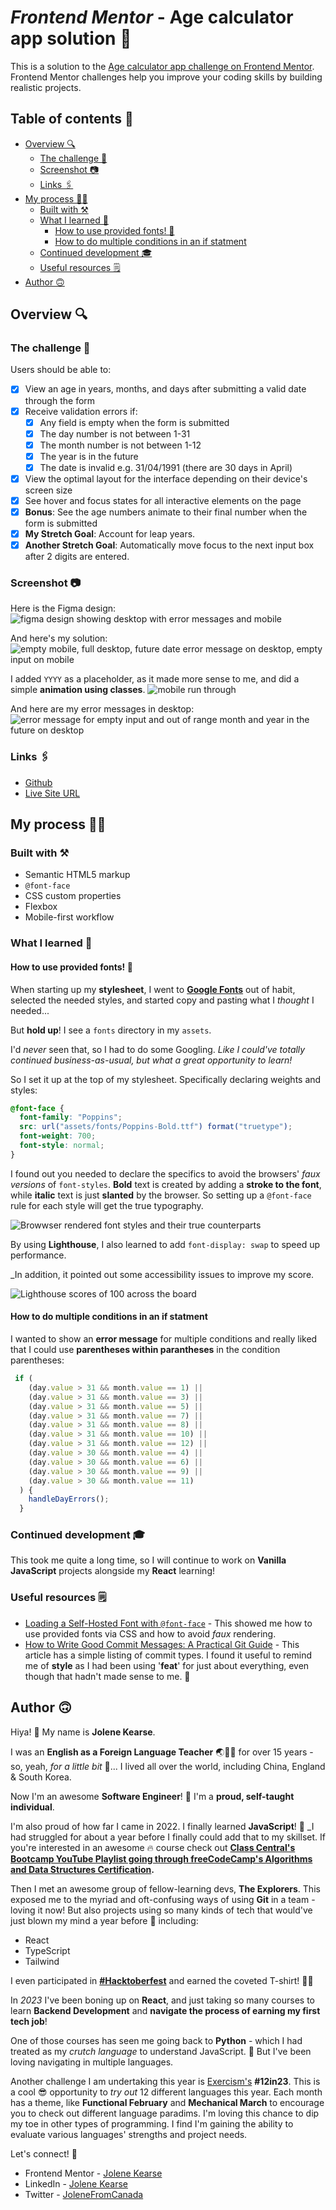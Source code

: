 # _Frontend Mentor_ - Age calculator app solution 🧮  

This is a solution to the [Age calculator app challenge on Frontend Mentor](https://www.frontendmentor.io/challenges/age-calculator-app-dF9DFFpj-Q). Frontend Mentor challenges help you improve your coding skills by building realistic projects. 

## Table of contents 📜

- [Overview 🔍](https://github.com/JoleneKearse/fem-age-calculator-app#overview-)
  - [The challenge 🚵](https://github.com/JoleneKearse/fem-age-calculator-app#the-challenge-)
  - [Screenshot 📷](https://github.com/JoleneKearse/fem-age-calculator-app#screenshot-)
  - [Links 🖇️](https://github.com/JoleneKearse/fem-age-calculator-app#links-%EF%B8%8F)
- [My process 👩‍💻](https://github.com/JoleneKearse/fem-age-calculator-app#my-process-)
  - [Built with ⚒️](https://github.com/JoleneKearse/fem-age-calculator-app#built-with-%EF%B8%8F)
  - [What I learned 📔](https://github.com/JoleneKearse/fem-age-calculator-app#what-i-learned-)
    - [How to use provided fonts! 🫣](https://github.com/JoleneKearse/fem-age-calculator-app#how-to-use-provided-fonts-)
    - [How to do multiple conditions in an if statment]()
  - [Continued development 🎓](https://github.com/JoleneKearse/fem-age-calculator-app#continued-development-)
  - [Useful resources 🗒️](https://github.com/JoleneKearse/fem-age-calculator-app#useful-resources-%EF%B8%8F)
- [Author 🙃](https://github.com/JoleneKearse/fem-age-calculator-app#author-)

## Overview 🔍

### The challenge 🚵

Users should be able to:

- [x] View an age in years, months, and days after submitting a valid date through the form
- [x] Receive validation errors if:
  - [x] Any field is empty when the form is submitted
  - [x] The day number is not between 1-31
  - [x] The month number is not between 1-12
  - [x] The year is in the future
  - [x] The date is invalid e.g. 31/04/1991 (there are 30 days in April)
- [x] View the optimal layout for the interface depending on their device's screen size
- [x] See hover and focus states for all interactive elements on the page
- [x] **Bonus**: See the age numbers animate to their final number when the form is submitted
- [x] **My Stretch Goal**: Account for leap years.
- [x] **Another Stretch Goal**: Automatically move focus to the next input box after 2 digits are entered.

### Screenshot 📷

Here is the Figma design:
![figma design showing desktop with error messages and mobile](screenshots/figma-design.png)

And here's my solution:
![empty mobile, full desktop, future date error message on desktop, empty input on mobile](screenshots/age-calc-social-preview.png)

I added `YYYY` as a placeholder, as it made more sense to me, and did a simple **animation using classes**.
![mobile run through](screenshots/run-thru.gif)

And here are my error messages in desktop:
![error message for empty input and out of range month and year in the future on desktop](screenshots/desktop-error-msgs.gif)

### Links 🖇️

- [Github](https://github.com/JoleneKearse/fem-age-calculator-app)
- [Live Site URL](https://fem-age-calculator-app.vercel.app/)

## My process 👩‍💻

### Built with ⚒️

- Semantic HTML5 markup
- `@font-face`
- CSS custom properties
- Flexbox
- Mobile-first workflow

### What I learned 📔

#### How to use provided fonts! 🫣

When starting up my **stylesheet**, I went to **[Google Fonts](https://fonts.google.com/)** out of habit, selected the needed styles, and started copy and pasting what I _thought_ I needed...

But **hold up**! I see a `fonts` directory in my `assets`. 

I'd _never_ seen that, so I had to do some Googling. _Like I could've totally continued business-as-usual, but what a great opportunity to learn!_ 

So I set it up at the top of my stylesheet. Specifically declaring weights and styles:

```css
@font-face {
  font-family: "Poppins";
  src: url("assets/fonts/Poppins-Bold.ttf") format("truetype");
  font-weight: 700;
  font-style: normal;
}
```

I found out you needed to declare the specifics to avoid the browsers' _faux versions_ of `font-styles`. **Bold** text is created by adding a **stroke to the font**, while **italic** text is just **slanted** by the browser. So setting up a `@font-face` rule for each style will get the true typography.

![Browwser rendered font styles and their true counterparts](screenshots/faux-vs-true.png)

By using **Lighthouse**, I also learned to add `font-display: swap` to speed up performance.

_In addition, it pointed out some accessibility issues to improve my score.

![Lighthouse scores of 100 across the board](screenshots/lighthouse.png)

#### How to do multiple conditions in an if statment

I wanted to show an **error message** for multiple conditions and really liked that I could use **parentheses within parantheses** in the condition parentheses:

```js
 if (
    (day.value > 31 && month.value == 1) ||
    (day.value > 31 && month.value == 3) ||
    (day.value > 31 && month.value == 5) ||
    (day.value > 31 && month.value == 7) ||
    (day.value > 31 && month.value == 8) ||
    (day.value > 31 && month.value == 10) ||
    (day.value > 31 && month.value == 12) ||
    (day.value > 30 && month.value == 4) ||
    (day.value > 30 && month.value == 6) ||
    (day.value > 30 && month.value == 9) ||
    (day.value > 30 && month.value == 11)
  ) {
    handleDayErrors();
  }
  ```

### Continued development 🎓

This took me quite a long time, so I will continue to work on **Vanilla JavaScript** projects alongside my **React** learning!

### Useful resources 🗒️

- [Loading a Self-Hosted Font with `@font-face`](https://www.digitalocean.com/community/tutorials/how-to-load-and-use-custom-fonts-with-css#loading-a-self-hosted-font-with-font-face) - This showed me how to use provided fonts via CSS and how to avoid _faux_ rendering.
- [How to Write Good Commit Messages: A Practical Git Guide](https://www.freecodecamp.org/news/writing-good-commit-messages-a-practical-guide/) - This article has a simple listing of commit types. I found it useful to remind me of **style** as I had been using '**feat**' for just about everything, even though that hadn't made sense to me. 🤣


## Author 🙃

Hiya! 👋 My name is **Jolene Kearse**.  

I was an **English as a Foreign Language Teacher** ️🌏🧑‍🏫 for over 15 years - so, yeah, _for a little bit_ 🤌...  I lived all over the world, including China, England & South Korea.

Now I'm an awesome **Software Engineer**! 💃 I'm a **proud, self-taught individual**. 

I'm also proud of how far I came in 2022.  I finally learned **JavaScript**! 🍻 _I had struggled for about a year before I finally could add that to my skillset.  If you're interested in an awesome 🔥 course check out **[Class Central's Bootcamp YouTube Playlist going through freeCodeCamp's Algorithms and Data Structures Certification](https://www.youtube.com/playlist?list=PLU3RKvMpgrSEoqVIV14K_zuinrIBcnCgT).**

Then I met an awesome group of fellow-learning devs, **The Explorers**.  This exposed me to the myriad and oft-confusing ways of using **Git** in a team - loving it now!  But also projects using so many kinds of tech that would've just blown my mind a year before 🤯 including:
- React
- TypeScript
- Tailwind

I even participated in **[#Hacktoberfest](https://hacktoberfest.com/)** and earned the coveted T-shirt! 🎉👕


In *2023* I've been boning up on **React**, and just taking so many courses to learn **Backend Development** and **navigate the process of earning my first tech job**!

One of those courses has seen me going back to **Python** - which I had treated as my _crutch language_ to understand JavaScript.  🤣  But I've been loving navigating in multiple languages.

Another challenge I am undertaking this year is [Exercism's](https://exercism.org/) **#12in23**.  This is a cool 😎 opportunity to _try out_ 12 different languages this year.  Each month has a theme, like **Functional February** and **Mechanical March** to encourage you to check out different language paradims.  I'm loving this chance to dip my toe in other types of programming.  I find I'm gaining the ability to evaluate various languages' strengths and project needs.

Let's connect! 💬

- Frontend Mentor - [Jolene Kearse](https://www.frontendmentor.io/profile/JoleneKearse)
- LinkedIn - [Jolene Kearse](https://www.linkedin.com/in/jolene-kearse-2562ba218/)
- Twitter - [JoleneFromCanada](https://twitter.com/FromJolene)
